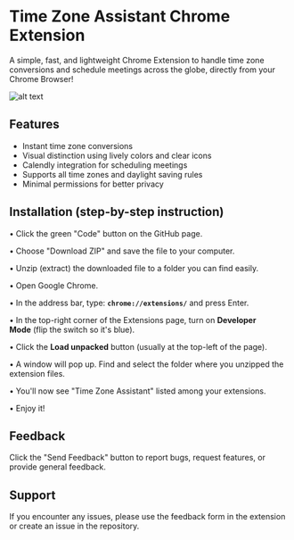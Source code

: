 # Time Zone Assistant Chrome Extension

A simple, fast, and lightweight Chrome Extension to handle time zone conversions and schedule meetings across the globe, directly from your Chrome Browser!


![alt text](https://ibb.co/pBYq3TSD)

## Features

- Instant time zone conversions
- Visual distinction using lively colors and clear icons
- Calendly integration for scheduling meetings
- Supports all time zones and daylight saving rules
- Minimal permissions for better privacy

## Installation (step-by-step instruction)

• Click the green "Code" button on the GitHub page.

• Choose "Download ZIP" and save the file to your computer.

• Unzip (extract) the downloaded file to a folder you can find easily.

• Open Google Chrome.

• In the address bar, type: **`chrome://extensions/`** and press Enter.

• In the top-right corner of the Extensions page, turn on **Developer Mode** (flip the switch so it's blue).

• Click the **Load unpacked** button (usually at the top-left of the page).

• A window will pop up. Find and select the folder where you unzipped the extension files.

• You'll now see "Time Zone Assistant" listed among your extensions.

• Enjoy it!

## Feedback

Click the "Send Feedback" button to report bugs, request features, or provide general feedback.

## Support


If you encounter any issues, please use the feedback form in the extension or create an issue in the repository. 

